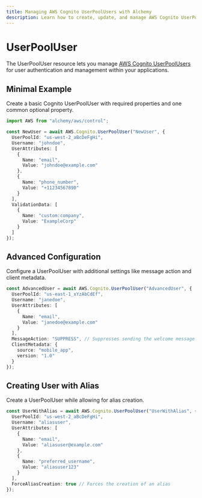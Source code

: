 ```yaml
---
title: Managing AWS Cognito UserPoolUsers with Alchemy
description: Learn how to create, update, and manage AWS Cognito UserPoolUsers using Alchemy Cloud Control.
---
```


# UserPoolUser

The UserPoolUser resource lets you manage [AWS Cognito UserPoolUsers](https://docs.aws.amazon.com/cognito/latest/userguide/) for user authentication and management within your applications.

## Minimal Example

Create a basic Cognito UserPoolUser with required properties and one common optional property.

```ts
import AWS from "alchemy/aws/control";

const NewUser = await AWS.Cognito.UserPoolUser("NewUser", {
  UserPoolId: "us-west-2_aBcDeFgHi",
  Username: "johndoe",
  UserAttributes: [
    {
      Name: "email",
      Value: "johndoe@example.com"
    },
    {
      Name: "phone_number",
      Value: "+11234567890"
    }
  ],
  ValidationData: [
    {
      Name: "custom:company",
      Value: "ExampleCorp"
    }
  ]
});
```

## Advanced Configuration

Configure a UserPoolUser with additional settings like message action and client metadata.

```ts
const AdvancedUser = await AWS.Cognito.UserPoolUser("AdvancedUser", {
  UserPoolId: "us-east-1_xYzAbCdEf",
  Username: "janedoe",
  UserAttributes: [
    {
      Name: "email",
      Value: "janedoe@example.com"
    }
  ],
  MessageAction: "SUPPRESS", // Suppresses sending the welcome message
  ClientMetadata: {
    source: "mobile_app",
    version: "1.0"
  }
});
```

## Creating User with Alias

Create a UserPoolUser while allowing for alias creation.

```ts
const UserWithAlias = await AWS.Cognito.UserPoolUser("UserWithAlias", {
  UserPoolId: "us-west-2_aBcDeFgHi",
  Username: "aliasuser",
  UserAttributes: [
    {
      Name: "email",
      Value: "aliasuser@example.com"
    },
    {
      Name: "preferred_username",
      Value: "aliasuser123"
    }
  ],
  ForceAliasCreation: true // Forces the creation of an alias
});
```